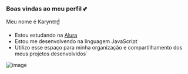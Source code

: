 ### **Boas vindas ao meu perfil 💕**

Meu nome é Karyn🤓☝️

- Estou estudando na [Alura](https;//alura.com.br)
- Estou me desenvolvendo na linguagem JavaScript
- Utilizo esse espaço para minha organização e compartilhamento dos meus projetos desenvolvidos`


![image](https://github.com/user-attachments/assets/ffeef33f-022e-4ee2-89c2-5514e0d4d5ee)



